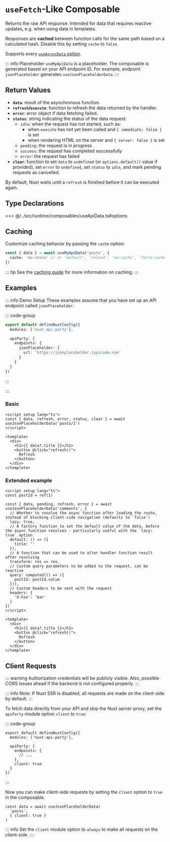 # `useFetch`-Like Composable

Returns the raw API response. Intended for data that requires reactive updates, e.g. when using data in templates.

Responses are **cached** between function calls for the same path based on a calculated hash. Disable this by setting `cache` to `false`.

Supports every [`useAsyncData` option](https://nuxt.com/docs/api/composables/use-async-data/#params).

::: info Placeholder
`useMyApiData` is a placeholder. The composable is generated based on your API endpoint ID. For example, endpoint `jsonPlaceholder` generates `useJsonPlaceholderData`.
:::

## Return Values

- **`data`**: result of the asynchronous function.
- **`refresh`/`execute`**: function to refresh the data returned by the handler.
- **`error`**: error object if data fetching failed.
- **`status`**: string indicating the status of the data request:
  - `idle`: when the request has not started, such as:
    - when `execute` has not yet been called and `{ immediate: false }` is set
    - when rendering HTML on the server and `{ server: false }` is set
  - `pending`: the request is in progress
  - `success`: the request has completed successfully
  - `error`: the request has failed
- **`clear`**: function to set `data` to `undefined` (or `options.default()` value if provided), set `error` to `undefined`, set `status` to `idle`, and mark pending requests as cancelled.

By default, Nuxt waits until a `refresh` is finished before it can be executed again.

## Type Declarations

<<< @/../src/runtime/composables/useApiData.ts#options

## Caching

Customize caching behavior by passing the `cache` option:

```ts
const { data } = await useMyApiData('posts', {
  cache: 'no-store' // or 'default', 'reload', 'no-cache', 'force-cache', 'only-if-cached'
})
```

::: tip
See the [caching guide](/guides/caching-strategies) for more information on caching.
:::

## Examples

::: info Demo Setup
These examples assume that you have set up an API endpoint called `jsonPlaceholder`:

::: code-group
```ts [nuxt.config.ts]
export default defineNuxtConfig({
  modules: ['nuxt-api-party'],

  apiParty: {
    endpoints: {
      jsonPlaceholder: {
        url: 'https://jsonplaceholder.typicode.com'
      }
    }
  }
})
```
:::

:::

### Basic

```vue
<script setup lang="ts">
const { data, refresh, error, status, clear } = await useJsonPlaceholderData('posts/1')
</script>

<template>
  <div>
    <h1>{{ data?.title }}</h1>
    <button @click="refresh()">
      Refresh
    </button>
  </div>
</template>
```

### Extended example

```vue
<script setup lang="ts">
const postId = ref(1)

const { data, pending, refresh, error } = await useJsonPlaceholderData('comments', {
  // Whether to resolve the async function after loading the route, instead of blocking client-side navigation (defaults to `false`)
  lazy: true,
  // A factory function to set the default value of the data, before the async function resolves - particularly useful with the `lazy: true` option
  default: () => ({
    title: ''
  }),
  // A function that can be used to alter handler function result after resolving
  transform: res => res,
  // Custom query parameters to be added to the request, can be reactive
  query: computed(() => ({
    postId: postId.value
  })),
  // Custom headers to be sent with the request
  headers: {
    'X-Foo': 'bar'
  }
})
</script>

<template>
  <div>
    <h1>{{ data?.title }}</h1>
    <button @click="refresh()">
      Refresh
    </button>
  </div>
</template>
```

## Client Requests

::: warning
Authorization credentials will be publicly visible. Also, possible CORS issues ahead if the backend is not configured properly.
:::

::: info
Note: If Nuxt SSR is disabled, all requests are made on the client-side by default.
:::

To fetch data directly from your API and skip the Nuxt server proxy, set the `apiParty` module option `client` to `true`:

::: code-group
```ts{9} [nuxt.config.ts]
export default defineNuxtConfig({
  modules: ['nuxt-api-party'],

  apiParty: {
    endpoints: {
      // ...
    },
    client: true
  }
})
```
:::

Now you can make client-side requests by setting the `client` option to `true` in the composable.

```ts{3}
const data = await useJsonPlaceholderData(
  'posts',
  { client: true }
)
```

::: info
Set the `client` module option to `always` to make all requests on the client-side.
:::
